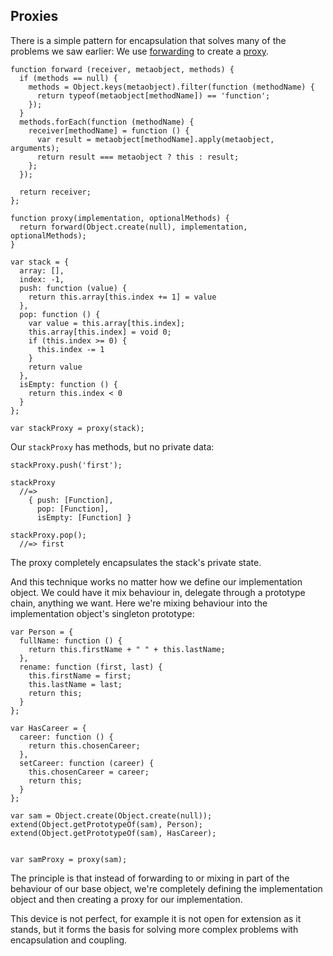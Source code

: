 ## Proxies

There is a simple pattern for encapsulation that solves many of the problems we saw earlier: We use [forwarding](#forwarding) to create a [proxy].

[proxy]: https://en.wikipedia.org/wiki/Proxy_pattern

~~~~~~~~
function forward (receiver, metaobject, methods) {
  if (methods == null) {
    methods = Object.keys(metaobject).filter(function (methodName) {
      return typeof(metaobject[methodName]) == 'function';
    });
  }
  methods.forEach(function (methodName) {
    receiver[methodName] = function () {
      var result = metaobject[methodName].apply(metaobject, arguments);
      return result === metaobject ? this : result;
    };
  });

  return receiver;
};

function proxy(implementation, optionalMethods) {
  return forward(Object.create(null), implementation, optionalMethods);
}

var stack = {
  array: [],
  index: -1,
  push: function (value) {
    return this.array[this.index += 1] = value
  },
  pop: function () {
    var value = this.array[this.index];
    this.array[this.index] = void 0;
    if (this.index >= 0) {
      this.index -= 1
    }
    return value
  },
  isEmpty: function () {
    return this.index < 0
  }
};

var stackProxy = proxy(stack);
~~~~~~~~

Our `stackProxy` has methods, but no private data:

~~~~~~~~
stackProxy.push('first');

stackProxy
  //=>
    { push: [Function],
      pop: [Function],
      isEmpty: [Function] }

stackProxy.pop();
  //=> first
~~~~~~~~

The proxy completely encapsulates the stack's private state.

And this technique works no matter how we define our implementation object. We could have it mix behaviour in, delegate through a prototype chain, anything we want. Here we're mixing behaviour into the implementation object's singleton prototype:

~~~~~~~~
var Person = {
  fullName: function () {
    return this.firstName + " " + this.lastName;
  },
  rename: function (first, last) {
    this.firstName = first;
    this.lastName = last;
    return this;
  }
};

var HasCareer = {
  career: function () {
    return this.chosenCareer;
  },
  setCareer: function (career) {
    this.chosenCareer = career;
    return this;
  }
};

var sam = Object.create(Object.create(null));
extend(Object.getPrototypeOf(sam), Person);
extend(Object.getPrototypeOf(sam), HasCareer);


var samProxy = proxy(sam);
~~~~~~~~

The principle is that instead of forwarding to or mixing in part of the behaviour of our base object, we're completely defining the implementation object and then creating a proxy for our implementation.

This device is not perfect, for example it is not open for extension as it stands, but it forms the basis for solving more complex problems with encapsulation and coupling.